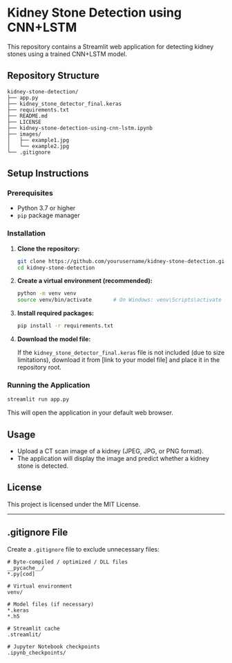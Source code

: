 # Kidney Stone Detection using CNN+LSTM

This repository contains a Streamlit web application for detecting kidney stones using a trained CNN+LSTM model.

## Repository Structure

```
kidney-stone-detection/
├── app.py
├── kidney_stone_detector_final.keras
├── requirements.txt
├── README.md
├── LICENSE
├── kidney-stone-detection-using-cnn-lstm.ipynb
├── images/
│   ├── example1.jpg
│   └── example2.jpg
└── .gitignore
```

## Setup Instructions

### Prerequisites

- Python 3.7 or higher
- `pip` package manager

### Installation

1. **Clone the repository:**

   ```bash
   git clone https://github.com/yourusername/kidney-stone-detection.git
   cd kidney-stone-detection
   ```

2. **Create a virtual environment (recommended):**

   ```bash
   python -m venv venv
   source venv/bin/activate       # On Windows: venv\Scripts\activate
   ```

3. **Install required packages:**

   ```bash
   pip install -r requirements.txt
   ```

4. **Download the model file:**

   If the `kidney_stone_detector_final.keras` file is not included (due to size limitations), download it from [link to your model file] and place it in the repository root.

### Running the Application

```bash
streamlit run app.py
```

This will open the application in your default web browser.

## Usage

- Upload a CT scan image of a kidney (JPEG, JPG, or PNG format).
- The application will display the image and predict whether a kidney stone is detected.

## License

This project is licensed under the MIT License.

---

## .gitignore File

Create a `.gitignore` file to exclude unnecessary files:

```plaintext
# Byte-compiled / optimized / DLL files
__pycache__/
*.py[cod]

# Virtual environment
venv/

# Model files (if necessary)
*.keras
*.h5

# Streamlit cache
.streamlit/

# Jupyter Notebook checkpoints
.ipynb_checkpoints/
```

